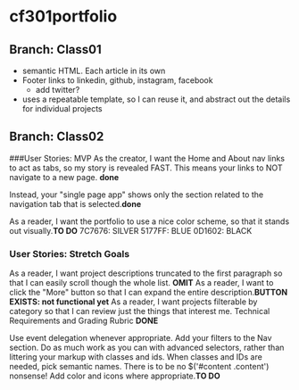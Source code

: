 # cf301portfolio

## Branch: Class01
+ semantic HTML. Each article in its own <section>
+ Footer links to linkedin, github, instagram, facebook
  + add twitter?
+ uses a repeatable template, so I can reuse it, and abstract out the details for individual projects

## Branch: Class02
###User Stories: MVP
As the creator, I want the Home and About nav links to act as tabs, so my story is revealed FAST.
This means your links to NOT navigate to a new page. **done**

Instead, your "single page app" shows only the section related to the navigation tab that is selected.**done**

As a reader, I want the portfolio to use a nice color scheme, so that it stands out visually.**TO DO**
7C7676: SILVER
5177FF: BLUE
0D1602: BLACK 

### User Stories: Stretch Goals
As a reader, I want project descriptions truncated to the first paragraph so that I can easily scroll though the whole list. **OMIT**
As a reader, I want to click the "More" button so that I can expand the entire description.**BUTTON EXISTS: not functional yet**
As a reader, I want projects filterable by category so that I can review just the things that interest me.
Technical Requirements and Grading Rubric **DONE**

Use event delegation whenever appropriate.
Add your filters to the Nav section.
Do as much work as you can with advanced selectors, rather than littering your markup with classes and ids.
When classes and IDs are needed, pick semantic names. There is to be no $('#content .content') nonsense!
Add color and icons where appropriate.**TO DO**
